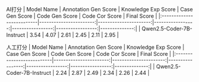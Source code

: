 AI打分
| Model Name                |   Annotation Gen Score |   Knowledge Exp Score |   Case Gen Score |   Code Gen Score |   Code Cor Score |   Final Score |
|:--------------------------|-----------------------:|----------------------:|-----------------:|-----------------:|-----------------:|--------------:|
| Qwen2.5-Coder-7B-Instruct |                   3.54 |                  4.07 |             2.61 |             2.45 |             2.11 |          2.95 |


人工打分
| Model Name                |   Annotation Gen Score |   Knowledge Exp Score |   Case Gen Score |   Code Gen Score |   Code Cor Score |   Final Score |
|:--------------------------|-----------------------:|----------------------:|-----------------:|-----------------:|-----------------:|--------------:|
| Qwen2.5-Coder-7B-Instruct |                   2.24 |                  2.87 |             2.49 |             2.34 |             2.26 |          2.44 |
